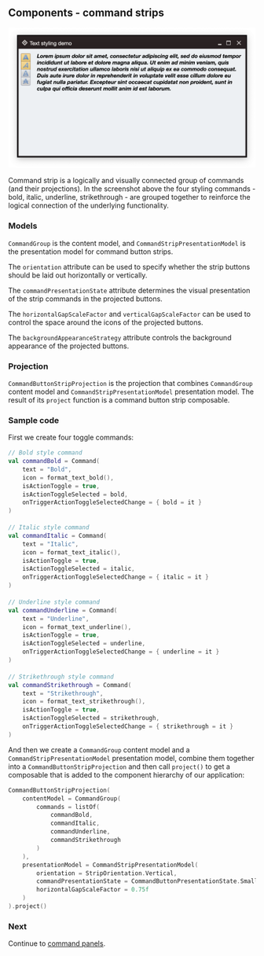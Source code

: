 ## Components - command strips

<img src="https://raw.githubusercontent.com/kirill-grouchnikov/ephemeral/breeze/docs/images/component/walkthrough/intro-text-styling-bold-italic.png" width="646" border=0/>

Command strip is a logically and visually connected group of commands (and their projections). In the screenshot above the four styling commands - bold, italic, underline, strikethrough - are grouped together to reinforce the logical connection of the underlying functionality.

### Models

`CommandGroup` is the content model, and `CommandStripPresentationModel` is the presentation model for command button strips.

The `orientation` attribute can be used to specify whether the strip buttons should be laid out horizontally or vertically.

The `commandPresentationState` attribute determines the visual presentation of the strip commands in the projected buttons.

The `horizontalGapScaleFactor` and `verticalGapScaleFactor` can be used to control the space around the icons of the projected buttons.

The `backgroundAppearanceStrategy` attribute controls the background appearance of the projected buttons.

### Projection

`CommandButtonStripProjection` is the projection that combines `CommandGroup` content model and `CommandStripPresentationModel` presentation model. The result of its `project` function is a command button strip composable.

### Sample code

First we create four toggle commands:

```kotlin
// Bold style command
val commandBold = Command(
    text = "Bold",
    icon = format_text_bold(),
    isActionToggle = true,
    isActionToggleSelected = bold,
    onTriggerActionToggleSelectedChange = { bold = it }
)

// Italic style command
val commandItalic = Command(
    text = "Italic",
    icon = format_text_italic(),
    isActionToggle = true,
    isActionToggleSelected = italic,
    onTriggerActionToggleSelectedChange = { italic = it }
)

// Underline style command
val commandUnderline = Command(
    text = "Underline",
    icon = format_text_underline(),
    isActionToggle = true,
    isActionToggleSelected = underline,
    onTriggerActionToggleSelectedChange = { underline = it }
)

// Strikethrough style command
val commandStrikethrough = Command(
    text = "Strikethrough",
    icon = format_text_strikethrough(),
    isActionToggle = true,
    isActionToggleSelected = strikethrough,
    onTriggerActionToggleSelectedChange = { strikethrough = it }
)
```

And then we create a `CommandGroup` content model and a `CommandStripPresentationModel` presentation model, combine them together into a `CommandButtonStripProjection` and then call `project()` to get a composable that is added to the component hierarchy of our application:

```kotlin
CommandButtonStripProjection(
    contentModel = CommandGroup(
        commands = listOf(
            commandBold,
            commandItalic,
            commandUnderline,
            commandStrikethrough
        )
    ),
    presentationModel = CommandStripPresentationModel(
        orientation = StripOrientation.Vertical,
        commandPresentationState = CommandButtonPresentationState.Small,
        horizontalGapScaleFactor = 0.75f
    )
).project()
```

### Next

Continue to [command panels](CommandPanel.md).
